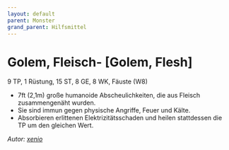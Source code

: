 ```yaml
---
layout: default
parent: Monster
grand_parent: Hilfsmittel
---
```


# Golem, Fleisch- [Golem, Flesh]
9 TP, 1 Rüstung, 15 ST, 8 GE, 8 WK, Fäuste (W8)
- 7ft (2,1m) große humanoide Abscheulichkeiten, die aus Fleisch zusammengenäht wurden.
- Sie sind immun gegen physische Angriffe, Feuer und Kälte.
- Absorbieren erlittenen Elektrizitätsschaden und heilen stattdessen die TP um den gleichen Wert.

*Autor: [xenio](https://xenioinabottle.blogspot.com)*
